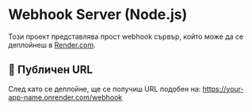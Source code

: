 # Webhook Server (Node.js)

Този проект представлява прост webhook сървър, който може да се деплойнеш в [Render.com](https://render.com).

## 📌 Публичен URL

След като се деплойне, ще се получиш URL подобен на: https://your-app-name.onrender.com/webhook
